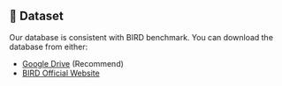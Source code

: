 ## 🚀 Dataset

Our database is consistent with BIRD benchmark. You can download the database from either:
- [Google Drive](https://drive.google.com/file/d/1AL_tL7unPxjxfoHAiMvU_NWIae4dy3A2/view?usp=drive_link) (Recommend)
- [BIRD Official Website](https://bird-bench.github.io/)